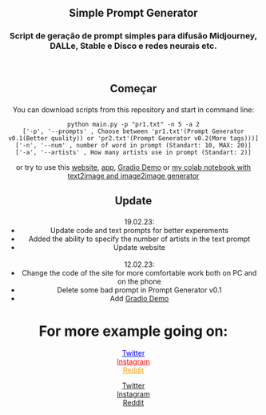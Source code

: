 <h2 align="center">
    <p>Simple Prompt Generator</p>
</h2>
<h3 align="center">
    <p>
Script de geração de prompt simples para difusão Midjourney, DALLe, Stable e Disco e redes neurais etc.</p>
</h3><br>
<div  align="center">


## <p align="center">Começar</p>

You can download scripts from this repository and start in command line:
```
python main.py -p "pr1.txt" -n 5 -a 2
['-p', '--prompts' , Choose between 'pr1.txt'(Prompt Generator v0.1(Better quality)) or 'pr2.txt'(Prompt Generator v0.2(More tags)))]
['-n', '--num' , number of word in prompt (Standart: 10, MAX: 20)]
['-a', '--artists' , How many artists use in prompt (Standart: 2)]
```
or try to use this <a href="https://wine-ineff.github.io/Simple_Prompt_Generator/" target="_blank">website</a>, <a href="https://github.com/WiNE-iNEFF/Simple_Prompt_Generator/releases" target="_blank">app</a>, <a href="https://huggingface.co/spaces/WiNE-iNEFF/HF_Simple_Prompt_Generator" target="_blank">Gradio Demo</a> or <a href="https://github.com/WiNE-iNEFF/Stable_Diffusion_colab" target="_blank">my colab notebook with text2image and image2image generator</a>

## <p align="center">Update</p>

<ul>
	19.02.23:
	<li>Update code and text prompts for better experements</li>
	<li>Added the ability to specify the number of artists in the text prompt</li>
	<li>Update website</li>
	<br>
	12.02.23:
	<li>Change the code of the site for more comfortable work both on PC and on the phone</li>
	<li>Delete some bad prompt in Prompt Generator v0.1</li>
        <li>Add <a href="https://huggingface.co/spaces/WiNE-iNEFF/HF_Simple_Prompt_Generator" target="_blank">Gradio Demo</a></li>
</ul>

# For more example going on:
<p>
	<a href="https://twitter.com/wine_ineff" target='_blank' style="color: blue;">Twitter</a><br>
	<a href="https://www.instagram.com/wine_ineff" target='_blank' style="color: red;">Instagram</a><br>
	<a href="https://www.reddit.com/user/WiNE-iNEFF" target='_blank' style="color: orange;">Reddit</a>
<p align="center">
	<a href="https://twitter.com/wine_ineff" target='_blank'>Twitter</a><br>
	<a href="https://www.instagram.com/wine_ineff" target='_blank'>Instagram</a><br>
	<a href="https://www.reddit.com/user/WiNE-iNEFF" target='_blank'>Reddit</a>
